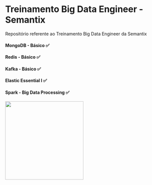 # Treinamento Big Data Engineer - Semantix

Repositório referente ao Treinamento Big Data Engineer da Semantix

#### MongoDB - Básico ✅
#### Redis - Básico ✅ 
#### Kafka - Básico ✅
#### Elastic Essential I ✅
#### Spark - Big Data Processing ✅

<img src="https://user-images.githubusercontent.com/64856676/140764291-428bf5f7-8925-45b3-ba7d-a6854c48b814.png" width="250">
